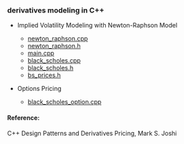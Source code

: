 ### derivatives modeling in C++

- Implied Volatility Modeling with Newton-Raphson Model
     - [newton_raphson.cpp](https://github.com/manuelmusngi/derivatives-modeling/blob/main/newton_raphson.cpp) 
     - [newton_raphson.h](https://github.com/manuelmusngi/derivatives-modeling/blob/main/newton_raphson.h)
     - [main.cpp](https://github.com/manuelmusngi/derivatives-modeling/blob/main/main.h)
     - [black_scholes.cpp](https://github.com/manuelmusngi/derivatives-modeling/blob/main/black_scholes.cpp)
     - [black_scholes.h](https://github.com/manuelmusngi/derivatives-modeling/blob/main/black_scholes.h)
     - [bs_prices.h](https://github.com/manuelmusngi/derivatives-modeling/blob/main/bs_prices.h)
    
- Options Pricing
     - [black_scholes_option.cpp](https://github.com/manuelmusngi/derivatives-modeling/blob/main/black_scholes_option.cpp)
     
#### Reference:

C++ Design Patterns and Derivatives Pricing, Mark S. Joshi

